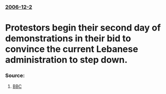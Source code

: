 ### [2006-12-2](/news/2006/12/2/index.md)

#  Protestors begin their second day of demonstrations in their bid to convince the current Lebanese administration to step down. 




### Source:

1. [BBC](http://news.bbc.co.uk/2/hi/middle_east/6201084.stmn)
